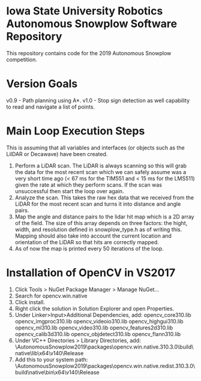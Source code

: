 # Iowa State University Robotics Autonomous Snowplow Software Repository
This repository contains code for the 2019 Autonomous Snowplow competition.
# Version Goals
v0.9 - Path planning using A*.
v1.0 - Stop sign detection as well capability to read and navigate a list of points.
# Main Loop Execution Steps
This is assuming that all variables and interfaces (or objects such as the LiIDAR or Decawave) have been created.
1. Perform a LiDAR scan. The LiDAR is always scanning so this will grab the data for the most recent scan which we can safely assume was a very short time ago (< 67 ms for the TIM551 and < 15 ms for the LMS511) given the rate at which they perform scans. If the scan was unsuccessful then start the loop over again. 
2. Analyze the scan. This takes the raw hex data that we received from the LiDAR for the most recent scan and turns it into distance and angle pairs. 
3. Map the angle and distance pairs to the lidar hit map which is a 2D array of the field. The size of this array depends on three factors: the hight, width, and resolution defined in snowplow_type.h as of writing this. Mapping should also take into account the current location and orientation of the LiDAR so that hits are correctly mapped.
4. As of now the map is printed every 50 iterations of the loop.


# Installation of OpenCV in VS2017
1. Click Tools > NuGet Package Manager > Manage NuGet...
2. Search for opencv.win.native
3. Click install.
4. Right click the solution in Solution Explorer and open Properties.
5. Under Linker>Input>Additional Dependencies, add:
opencv_core310.lib
opencv_imgproc310.lib
opencv_videoio310.lib
opencv_highgui310.lib
opencv_ml310.lib
opencv_video310.lib
opencv_features2d310.lib
opencv_calib3d310.lib
opencv_objdetect310.lib
opencv_flann310.lib
6. Under VC++ Directories > Library Directories, add:
<YourPathToProject>\AutonomousSnowplow2019\packages\opencv.win.native.310.3.0\build\native\lib\x64\v140\Release
7. Add this to your system path:
<YourPathToProject>\AutonomousSnowplow2019\packages\opencv.win.native.redist.310.3.0\build\native\bin\x64\v140\Release
